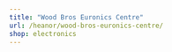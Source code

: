```yaml
---
title: "Wood Bros Euronics Centre"
url: /heanor/wood-bros-euronics-centre/
shop: electronics
---
```

